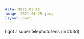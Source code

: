 ```yaml
---
date: 2021-03-25
image: 2021-03-25.jpeg
layout: post
---
```


I got a super telephoto lens (in #b3d)
